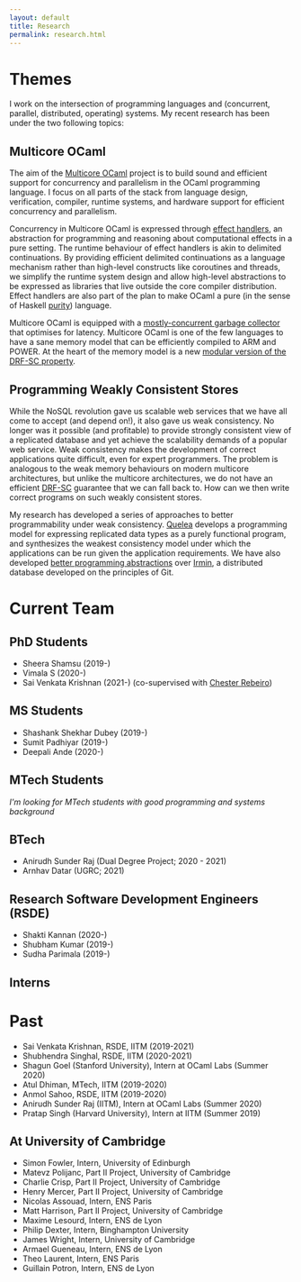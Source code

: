 ```yaml
---
layout: default
title: Research
permalink: research.html
---
```


# Themes

I work on the intersection of programming languages and (concurrent, parallel,
distributed, operating) systems. My recent research has been under the two
following topics:

## Multicore OCaml

The aim of the [Multicore
OCaml](https://github.com/ocaml-multicore/ocaml-multicore) project is to build
sound and efficient support for concurrency and parallelism in the OCaml
programming language. I focus on all parts of the stack from language design,
verification, compiler, runtime systems, and hardware support for efficient
concurrency and parallelism. 

Concurrency in Multicore OCaml is expressed through [effect
handlers](http://kcsrk.info/publications.html#sys17), an abstraction for
programming and reasoning about computational effects in a pure setting. The
runtime behaviour of effect handlers is akin to delimited continuations. By
providing efficient delimited continuations as a language mechanism rather than
high-level constructs like coroutines and threads, we simplify the runtime
system design and allow high-level abstractions to be expressed as libraries
that live outside the core compiler distribution. Effect handlers are also part
of the plan to make OCaml a pure (in the sense of Haskell
[purity](https://wiki.haskell.org/Pure)) language.

Multicore OCaml is equipped with a [mostly-concurrent garbage
collector](http://kcsrk.info/multicore/gc/2017/07/06/multicore-ocaml-gc/) that
optimises for latency. Multicore OCaml is one of the few languages to have a
sane memory model that can be efficiently compiled to ARM and POWER. At the
heart of the memory model is a new [modular version of the DRF-SC
property](http://kcsrk.info/publications.html#pldi18). 

## Programming Weakly Consistent Stores

While the NoSQL revolution gave us scalable web services that we have all come
to accept (and depend on!), it also gave us weak consistency. No longer was it
possible (and profitable) to provide strongly consistent view of a replicated
database and yet achieve the scalability demands of a popular web service. Weak
consistency makes the development of correct applications quite difficult, even
for expert programmers. The problem is analogous to the weak memory behaviours
on modern multicore architectures, but unlike the multicore architectures, we do
not have an efficient
[DRF-SC](https://blog.acolyer.org/2019/11/27/mergeable-replicated-data-types-part-ii/)
guarantee that we can fall back to. How can we then write correct programs on
such weakly consistent stores.

My research has developed a series of approaches to better programmability under
weak consistency. [Quelea](http://kcsrk.info/publications#pldi15) develops a
programming model for expressing replicated data types as a purely functional
program, and synthesizes the weakest consistency model under which the
applications can be run given the application requirements. We have also
developed [better programming
abstractions](https://github.com/mirage/irmin#oopsla19) over
[Irmin](https://github.com/mirage/irmin), a distributed database developed on
the principles of Git. 

# Current Team

## PhD Students

* Sheera Shamsu (2019-)
* Vimala S (2020-)
* Sai Venkata Krishnan (2021-) (co-supervised with [Chester Rebeiro](https://www.cse.iitm.ac.in/~chester/))

## MS Students

* Shashank Shekhar Dubey (2019-)
* Sumit Padhiyar (2019-)
* Deepali Ande (2020-)

## MTech Students

_I'm looking for MTech students with good programming and systems background_

## BTech

* Anirudh Sunder Raj (Dual Degree Project; 2020 - 2021)
* Arnhav Datar (UGRC; 2021)

## Research Software Development Engineers (RSDE)

* Shakti Kannan (2020-)
* Shubham Kumar (2019-)
* Sudha Parimala (2019-)

## Interns

# Past 

* Sai Venkata Krishnan, RSDE, IITM (2019-2021)
* Shubhendra Singhal, RSDE, IITM (2020-2021)
* Shagun Goel (Stanford University), Intern at OCaml Labs (Summer 2020)
* Atul Dhiman, MTech, IITM (2019-2020)
* Anmol Sahoo, RSDE, IITM (2019-2020)
* Anirudh Sunder Raj (IITM), Intern at OCaml Labs (Summer 2020)
* Pratap Singh (Harvard University), Intern at IITM (Summer 2019)

## At University of Cambridge

* Simon Fowler, Intern, University of Edinburgh
* Matevz Polijanc, Part II Project, University of Cambridge
* Charlie Crisp, Part II Project, University of Cambridge
* Henry Mercer, Part II Project, University of Cambridge
* Nicolas Assouad, Intern, ENS Paris
* Matt Harrison, Part II Project, University of Cambridge
* Maxime Lesourd, Intern, ENS de Lyon
* Philip Dexter, Intern, Binghampton University
* James Wright, Intern, University of Cambridge
* Armael Gueneau, Intern, ENS de Lyon
* Theo Laurent, Intern, ENS Paris
* Guillain Potron, Intern, ENS de Lyon

<br/>
